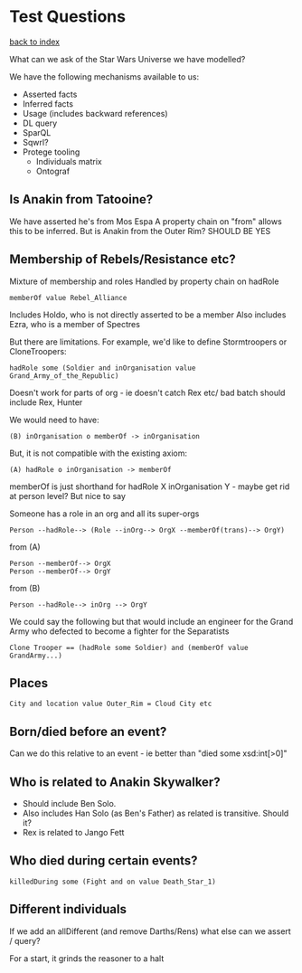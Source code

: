 # Test Questions

[back to index](index.md)

What can we ask of the Star Wars Universe we have modelled?

We have the following mechanisms available to us:
* Asserted facts
* Inferred facts
* Usage (includes backward references)
* DL query
* SparQL
* Sqwrl?
* Protege tooling
    * Individuals matrix
    * Ontograf

## Is Anakin from Tatooine?
We have asserted he's from Mos Espa
A property chain on "from" allows this to be inferred.
But is Anakin from the Outer Rim? SHOULD BE YES

## Membership of Rebels/Resistance etc?
Mixture of membership and roles
Handled by property chain on hadRole

    memberOf value Rebel_Alliance

Includes Holdo, who is not directly asserted to be a member
Also includes Ezra, who is a member of Spectres

But there are limitations. For example, we'd like to define Stormtroopers or CloneTroopers:

    hadRole some (Soldier and inOrganisation value Grand_Army_of_the_Republic)

Doesn't work for parts of org - ie doesn't catch Rex etc/ bad batch should include Rex, Hunter

We would need to have:

    (B) inOrganisation o memberOf -> inOrganisation

But, it is not compatible with the existing axiom:

    (A) hadRole o inOrganisation -> memberOf

  memberOf is just shorthand for hadRole X inOrganisation Y - maybe get rid at person level? But nice to say

  Someone has a role in an org and all its super-orgs

    Person --hadRole--> (Role --inOrg--> OrgX --memberOf(trans)--> OrgY)

  from (A)

    Person --memberOf--> OrgX
    Person --memberOf--> OrgY

  from (B)
  
    Person --hadRole--> inOrg --> OrgY

We could say the following but that would include an engineer for the Grand Army who defected to become a fighter for the Separatists

    Clone Trooper == (hadRole some Soldier) and (memberOf value GrandArmy...)

## Places
    City and location value Outer_Rim = Cloud City etc

## Born/died before an event?
Can we do this relative to an event - ie better than "died some xsd:int[>0]"

## Who is related to Anakin Skywalker?
- Should include Ben Solo.
- Also includes Han Solo (as Ben's Father) as related is transitive. Should it?
- Rex is related to Jango Fett

## Who died during certain events?
    killedDuring some (Fight and on value Death_Star_1)

## Different individuals

If we add an allDifferent (and remove Darths/Rens) what else can we assert / query?

For a start, it grinds the reasoner to a halt
